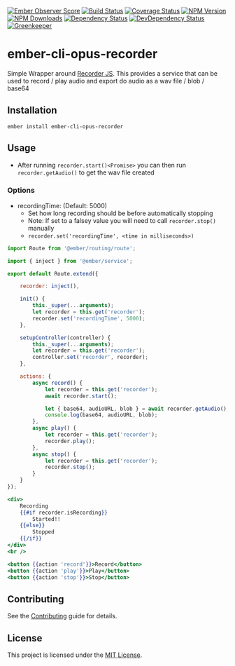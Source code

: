 [![Ember Observer Score](http://emberobserver.com/badges/ember-cli-opus-recorder.svg)](http://emberobserver.com/addons/ember-cli-opus-recorder)
[![Build Status](https://travis-ci.org/devotox/ember-cli-opus-recorder.svg)](http://travis-ci.org/devotox/ember-cli-opus-recorder)
[![Coverage Status](https://codecov.io/gh/devotox/ember-cli-opus-recorder/branch/master/graph/badge.svg)](https://codecov.io/gh/devotox/ember-cli-opus-recorder)
[![NPM Version](https://badge.fury.io/js/ember-cli-opus-recorder.svg)](http://badge.fury.io/js/ember-cli-opus-recorder)
[![NPM Downloads](https://img.shields.io/npm/dm/ember-cli-opus-recorder.svg)](https://www.npmjs.org/package/ember-cli-opus-recorder)
[![Dependency Status](https://david-dm.org/poetic/ember-cli-opus-recorder.svg)](https://david-dm.org/poetic/ember-cli-opus-recorder)
[![DevDependency Status](https://david-dm.org/poetic/ember-cli-opus-recorder/dev-status.svg)](https://david-dm.org/poetic/ember-cli-opus-recorder#info=devDependencies)
[![Greenkeeper](https://badges.greenkeeper.io/devotox/ember-cli-opus-recorder.svg)](https://greenkeeper.io/)

ember-cli-opus-recorder
==============================================================================

Simple Wrapper around [Recorder JS](https://github.com/mattdiamond/opus-recorder).
This provides a service that can be used to record / play audio and export do audio as a wav file / blob / base64

Installation
------------------------------------------------------------------------------

```
ember install ember-cli-opus-recorder
```

Usage
------------------------------------------------------------------------------

* After running `recorder.start()<Promise>` you can then run `recorder.getAudio()` to get the wav file created

### Options
* recordingTime: (Default: 5000)
	- Set how long recording should be before automatically stopping
	- Note: If set to a falsey value you will need to call `recorder.stop()` manually
	- `recorder.set('recordingTime', <time in milliseconds>)`

```javascript
import Route from '@ember/routing/route';

import { inject } from '@ember/service';

export default Route.extend({

	recorder: inject(),

	init() {
		this._super(...arguments);
		let recorder = this.get('recorder');
		recorder.set('recordingTime', 5000);
	},

	setupController(controller) {
		this._super(...arguments);
		let recorder = this.get('recorder');
		controller.set('recorder', recorder);
	},

	actions: {
		async record() {
			let recorder = this.get('recorder');
			await recorder.start();

			let { base64, audioURL, blob } = await recorder.getAudio();
			console.log(base64, audioURL, blob);
		},
		async play() {
			let recorder = this.get('recorder');
			recorder.play();
		},
		async stop() {
			let recorder = this.get('recorder');
			recorder.stop();
		}
	}
});
```

```handlebars
<div>
	Recording
	{{#if recorder.isRecording}}
		Started!!
	{{else}}
		Stopped
	{{/if}}
</div>
<br />

<button {{action 'record'}}>Record</button>
<button {{action 'play'}}>Play</button>
<button {{action 'stop'}}>Stop</button>
```

Contributing
------------------------------------------------------------------------------

See the [Contributing](CONTRIBUTING.md) guide for details.

License
------------------------------------------------------------------------------

This project is licensed under the [MIT License](LICENSE.md).
